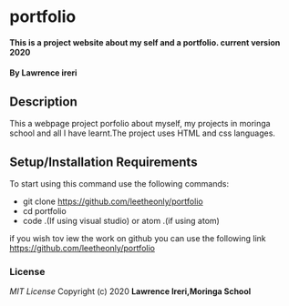 
# portfolio
#### This is a project website about my self and a portfolio. current version 2020
#### By **Lawrence ireri**
## Description
This a webpage project porfolio about myself, my projects in moringa school and all I have learnt.The project uses HTML and css languages.
## Setup/Installation Requirements
To start using this command use the following commands:
* git clone https://github.com/leetheonly/portfolio
* cd portfolio
* code .(If using visual studio) or atom .(if using atom)

if you wish tov iew the work on github you can use the following link https://github.com/leetheonly/portfolio
### License
*MIT License*
Copyright (c) 2020 **Lawrence Ireri,Moringa School**
  
